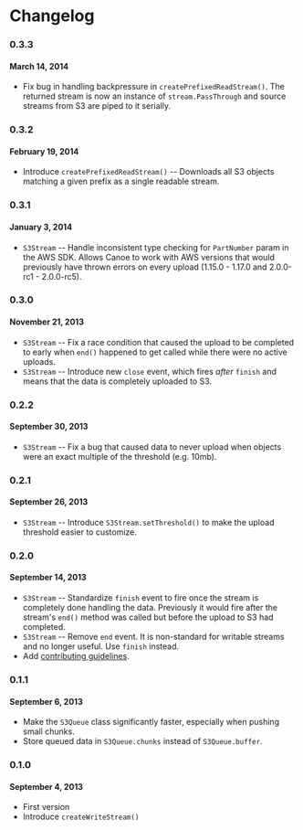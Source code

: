 # Changelog

### 0.3.3
#### March 14, 2014
* Fix bug in handling backpressure in `createPrefixedReadStream()`. The returned stream is now an instance of `stream.PassThrough` and source streams from S3 are piped to it serially.

### 0.3.2
#### February 19, 2014
* Introduce `createPrefixedReadStream()` -- Downloads all S3 objects matching a given prefix as a single readable stream.

### 0.3.1
#### January 3, 2014
* `S3Stream` -- Handle inconsistent type checking for `PartNumber` param in the AWS SDK. Allows Canoe to work with AWS versions that would previously have thrown errors on every upload (1.15.0 - 1.17.0 and 2.0.0-rc1 - 2.0.0-rc5).

### 0.3.0
#### November 21, 2013
* `S3Stream` -- Fix a race condition that caused the upload to be completed to early when `end()` happened to get called while there were no active uploads.
* `S3Stream` -- Introduce new `close` event, which fires *after* `finish` and means that the data is completely uploaded to S3.

### 0.2.2
#### September 30, 2013
* `S3Stream` -- Fix a bug that caused data to never upload when objects were an exact multiple of the threshold (e.g. 10mb).

### 0.2.1
#### September 26, 2013
* `S3Stream` -- Introduce `S3Stream.setThreshold()` to make the upload threshold easier to customize.

### 0.2.0
#### September 14, 2013
* `S3Stream` -- Standardize `finish` event to fire once the stream is completely done handling the data. Previously it would fire after the stream's `end()` method was called but before the upload to S3 had completed.
* `S3Stream` -- Remove `end` event. It is non-standard for writable streams and no longer useful. Use `finish` instead.
* Add [contributing guidelines](https://github.com/Obvious/canoe/blob/master/CONTRIBUTING.md).

### 0.1.1
#### September 6, 2013
* Make the `S3Queue` class significantly faster, especially when pushing small chunks.
* Store queued data in `S3Queue.chunks` instead of `S3Queue.buffer`.

### 0.1.0
#### September 4, 2013
* First version
* Introduce `createWriteStream()`
